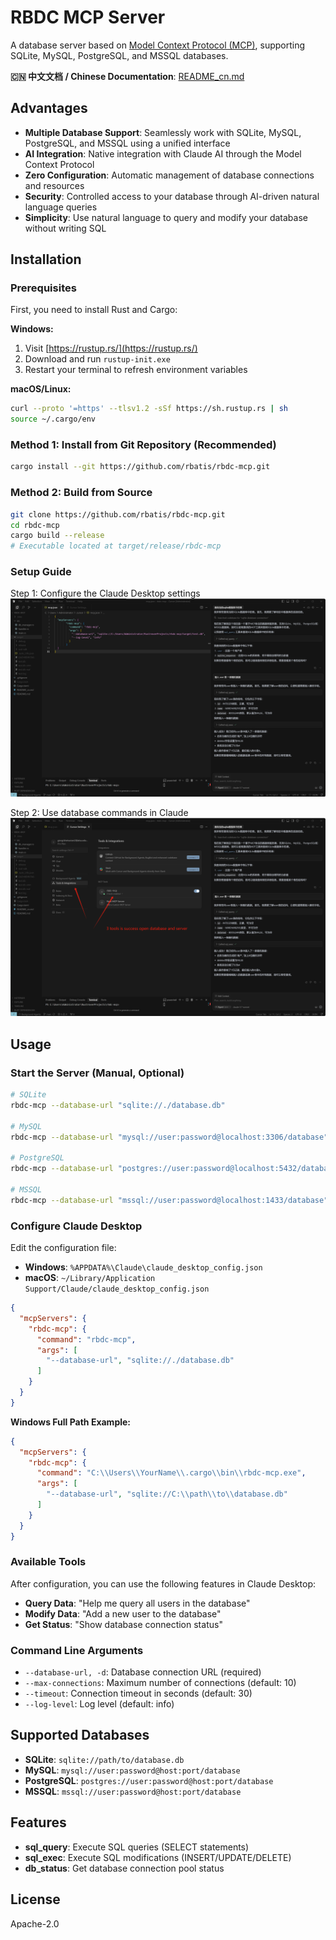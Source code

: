# RBDC MCP Server

A database server based on [Model Context Protocol (MCP)](https://modelcontextprotocol.io), supporting SQLite, MySQL, PostgreSQL, and MSSQL databases.

**🇨🇳 中文文档 / Chinese Documentation**: [README_cn.md](./README_cn.md)

## Advantages

- **Multiple Database Support**: Seamlessly work with SQLite, MySQL, PostgreSQL, and MSSQL using a unified interface
- **AI Integration**: Native integration with Claude AI through the Model Context Protocol
- **Zero Configuration**: Automatic management of database connections and resources
- **Security**: Controlled access to your database through AI-driven natural language queries
- **Simplicity**: Use natural language to query and modify your database without writing SQL

## Installation

### Prerequisites

First, you need to install Rust and Cargo:

**Windows:**
1. Visit [https://rustup.rs/](https://rustup.rs/)
2. Download and run `rustup-init.exe`
3. Restart your terminal to refresh environment variables

**macOS/Linux:**
```bash
curl --proto '=https' --tlsv1.2 -sSf https://sh.rustup.rs | sh
source ~/.cargo/env
```

### Method 1: Install from Git Repository (Recommended)
```bash
cargo install --git https://github.com/rbatis/rbdc-mcp.git
```

### Method 2: Build from Source
```bash
git clone https://github.com/rbatis/rbdc-mcp.git
cd rbdc-mcp
cargo build --release
# Executable located at target/release/rbdc-mcp
```

### Setup Guide

Step 1: Configure the Claude Desktop settings
![Step 1: Configuration](./step1.png)

Step 2: Use database commands in Claude
![Step 2: Usage](./step2.png)

## Usage

### Start the Server (Manual, Optional)
```bash
# SQLite
rbdc-mcp --database-url "sqlite://./database.db"

# MySQL  
rbdc-mcp --database-url "mysql://user:password@localhost:3306/database"

# PostgreSQL
rbdc-mcp --database-url "postgres://user:password@localhost:5432/database"

# MSSQL
rbdc-mcp --database-url "mssql://user:password@localhost:1433/database"
```

### Configure Claude Desktop

Edit the configuration file:
- **Windows**: `%APPDATA%\Claude\claude_desktop_config.json`
- **macOS**: `~/Library/Application Support/Claude/claude_desktop_config.json`

```json
{
  "mcpServers": {
    "rbdc-mcp": {
      "command": "rbdc-mcp",
      "args": [
        "--database-url", "sqlite://./database.db"
      ]
    }
  }
}
```

**Windows Full Path Example:**
```json
{
  "mcpServers": {
    "rbdc-mcp": {
      "command": "C:\\Users\\YourName\\.cargo\\bin\\rbdc-mcp.exe",
      "args": [
        "--database-url", "sqlite://C:\\path\\to\\database.db"
      ]
    }
  }
}
```

### Available Tools

After configuration, you can use the following features in Claude Desktop:

- **Query Data**: "Help me query all users in the database"
- **Modify Data**: "Add a new user to the database"  
- **Get Status**: "Show database connection status"

### Command Line Arguments

- `--database-url, -d`: Database connection URL (required)
- `--max-connections`: Maximum number of connections (default: 10)
- `--timeout`: Connection timeout in seconds (default: 30)
- `--log-level`: Log level (default: info)

## Supported Databases

- **SQLite**: `sqlite://path/to/database.db`
- **MySQL**: `mysql://user:password@host:port/database`
- **PostgreSQL**: `postgres://user:password@host:port/database`
- **MSSQL**: `mssql://user:password@host:port/database`

## Features

- **sql_query**: Execute SQL queries (SELECT statements)
- **sql_exec**: Execute SQL modifications (INSERT/UPDATE/DELETE)  
- **db_status**: Get database connection pool status

## License

Apache-2.0 